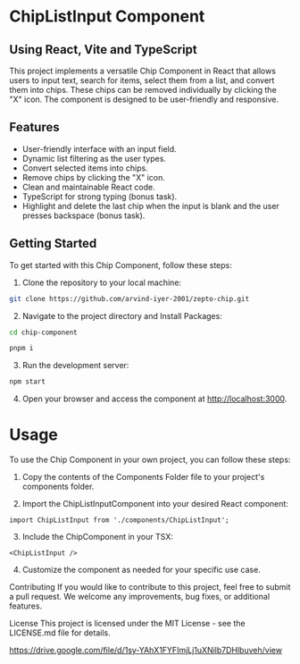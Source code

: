 # ChipListInput Component
## Using React, Vite and TypeScript

This project implements a versatile Chip Component in React that allows users to input text, search for items, select them from a list, and convert them into chips. These chips can be removed individually by clicking the "X" icon. The component is designed to be user-friendly and responsive.

## Features
- User-friendly interface with an input field.
- Dynamic list filtering as the user types.
- Convert selected items into chips.
- Remove chips by clicking the "X" icon.
- Clean and maintainable React code.
- TypeScript for strong typing (bonus task).
- Highlight and delete the last chip when the input is blank and the user presses backspace (bonus task).

## Getting Started
To get started with this Chip Component, follow these steps:

1. Clone the repository to your local machine:
```bash
git clone https://github.com/arvind-iyer-2001/zepto-chip.git
```

2. Navigate to the project directory and Install Packages:
```bash
cd chip-component

pnpm i
```

3. Run the development server:
```bash
npm start
```
4. Open your browser and access the component at [http://localhost:3000](http://localhost:3000).

# Usage

To use the Chip Component in your own project, you can follow these steps:
1. Copy the contents of the Components Folder file to your project's components folder.

2. Import the ChipListInputComponent into your desired React component:
```typecript
import ChipListInput from './components/ChipListInput';
```

3. Include the ChipComponent in your TSX:
```typecript
<ChipListInput />
```
4. Customize the component as needed for your specific use case.

Contributing
If you would like to contribute to this project, feel free to submit a pull request. We welcome any improvements, bug fixes, or additional features.

License
This project is licensed under the MIT License - see the LICENSE.md file for details.

https://drive.google.com/file/d/1sy-YAhX1FYFImjLj1uXNilb7DHlbuveh/view
